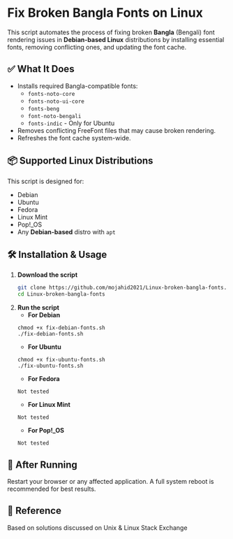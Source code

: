 # Fix Broken Bangla Fonts on Linux

This script automates the process of fixing broken **Bangla** (Bengali) font rendering issues in **Debian-based Linux** distributions by installing essential fonts, removing conflicting ones, and updating the font cache.

## ✅ What It Does

- Installs required Bangla-compatible fonts:
  - `fonts-noto-core`
  - `fonts-noto-ui-core`
  - `fonts-beng`
  - `font-noto-bengali`
  - `fonts-indic` - Only for Ubuntu
- Removes conflicting FreeFont files that may cause broken rendering.
- Refreshes the font cache system-wide.

## 📦 Supported Linux Distributions

This script is designed for:

- Debian
- Ubuntu
- Fedora
- Linux Mint
- Pop!_OS
- Any **Debian-based** distro with `apt`

## 🛠 Installation & Usage

1. **Download the script**
   ```bash
   git clone https://github.com/mojahid2021/Linux-broken-bangla-fonts.git
   cd Linux-broken-bangla-fonts

2. **Run the script** 
      - **For Debian**
    ```
    chmod +x fix-debian-fonts.sh
    ./fix-debian-fonts.sh
    ```
      - **For Ubuntu**
    ```
    chmod +x fix-ubuntu-fonts.sh
    ./fix-ubuntu-fonts.sh
    ```
      - **For Fedora**
      ```
      Not tested
      ```
      - **For Linux Mint**
      ```
      Not tested
      ```
      - **For Pop!_OS**
      ```
      Not tested
      ```      
## 🔁 After Running
Restart your browser or any affected application. A full system reboot is recommended for best results.

## 📄 Reference
Based on solutions discussed on Unix & Linux Stack Exchange









